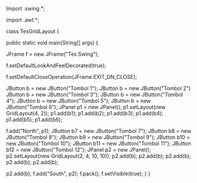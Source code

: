 Import .swing.*;

import .awt.*;

class TesGridLayout {

public static void main(String[] args) {

JFrame f = new JFrame("Tes Swing");

f.setDefaultLookAndFeelDecorated(true);

f.setDefaultCloseOperation(JFrame.EXIT_ON_CLOSE);

JButton b = new JButton("Tombol 1");
JButton b = new JButton("Tombol 2")
JButton b = new JButton("Tombol 3");
JButton b = new JButton("Tombol 4");
JButton b = new JButton("Tombol 5");
JButton b = new JButton("Tombol 6");
JPanel p1 = new JPanel();
p1.setLayout(new GridLayout(4, 2));
p1.add(b1);
p1.add(b2);
p1.add(b3);
p1.add(b4);
p1.add(b5);
p1.add(b6);

f.add("North", p1);
JButton b7 = new JButton("Tombol 7");
JButton b8 = new JButton("Tombol 8");
JButton b9 = new JButton("Tombol 9");
JButton b10 = new JButton("Tombol 10");
JButton b11 = new JButton("Tombol 11");
JButton b12 = new JButton("Tombol 12");
JPanel p2 = new JPanel();
p2.setLayout(new GridLayout(2, 4, 10, 10));
p2.add(b);
p2.add(b);
p2.add(b);
p2.add(b);
p2.add(b);

p2.add(b);
f.add("South", p2);
f.pack();
f.setVisible(true);
}
}
